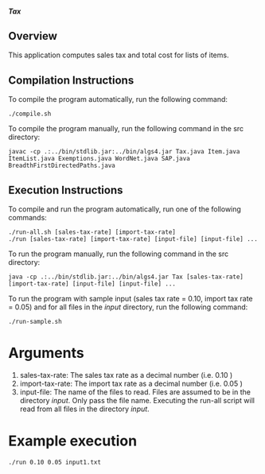 ##### Tax

## Overview

This application computes sales tax and total cost for lists of items.

## Compilation Instructions

To compile the program automatically, run the following command:

```
./compile.sh
```

To compile the program manually, run the following command in the src directory:

```
javac -cp .:../bin/stdlib.jar:../bin/algs4.jar Tax.java Item.java ItemList.java Exemptions.java WordNet.java SAP.java BreadthFirstDirectedPaths.java
```

## Execution Instructions

To compile and run the program automatically, run one of the following commands:

```
./run-all.sh [sales-tax-rate] [import-tax-rate]
./run [sales-tax-rate] [import-tax-rate] [input-file] [input-file] ...
```

To run the program manually, run the following command in the src directory:
```
java -cp .:../bin/stdlib.jar:../bin/algs4.jar Tax [sales-tax-rate] [import-tax-rate] [input-file] [input-file] ...
```

To run the program with sample input (sales tax rate = 0.10, import tax rate = 0.05) and for all files in the *input* directory, run the following command:

```
./run-sample.sh
```

# Arguments

1. sales-tax-rate: The sales tax rate as a decimal number (i.e. 0.10 )
2. import-tax-rate: The import tax rate as a decimal number (i.e. 0.05 )
3. input-file: The name of the files to read. Files are assumed to be in the directory *input*. Only pass the file name. Executing the run-all script will read from all files in the directory *input*.

# Example execution

```
./run 0.10 0.05 input1.txt
```